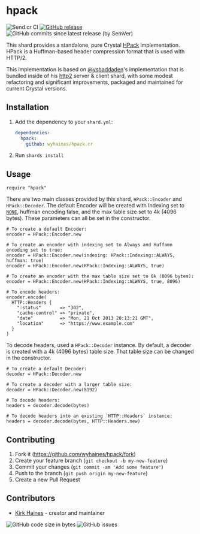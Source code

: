 # hpack

![Send.cr CI](https://img.shields.io/github/workflow/status/wyhaines/hpack.cr/HPack%20CI?style=for-the-badge&logo=GitHub)
[![GitHub release](https://img.shields.io/github/release/wyhaines/hpack.cr.svg?style=for-the-badge)](https://github.com/wyhaines/hpack.cr/releases)
![GitHub commits since latest release (by SemVer)](https://img.shields.io/github/commits-since/wyhaines/hpack.cr/latest?style=for-the-badge)

This shard provides a standalone, pure Crystal [HPack](https://httpwg.org/specs/rfc7541.html) implementation. HPack is a Huffman-based header compression format that is used with HTTP/2.

This implementation is based on [@ysbaddaden](https://github.com/ysbaddaden)'s implementation that is bundled inside of his [http2](https://github.com/ysbaddaden/http2) server & client shard, with some modest refactoring and significant improvements, packaged and maintained for current Crystal versions.

## Installation

1. Add the dependency to your `shard.yml`:

   ```yaml
   dependencies:
     hpack:
       github: wyhaines/hpack.cr
   ```

2. Run `shards install`

## Usage

```crystal
require "hpack"
```

There are two main classes provided by this shard, `HPack::Encoder` and `HPack::Decoder`. The default Encoder will be created with Indexing set to [`NONE`](https://httpwg.org/specs/rfc7541.html#literal.header.without.indexing), huffman encoding false, and the max table size set to 4k (4096 bytes). These parameters can all be set in the constructor.

```crystal
# To create a default Encoder:
encoder = HPack::Encoder.new

# To create an encoder with indexing set to Always and Huffamn encoding set to true:
encoder = HPack::Encoder.new(indexing: HPack::Indexing::ALWAYS, huffman: true)
encoder = HPack::Encoder.new(HPack::Indexing::ALWAYS, true)

# To create an encoder with the max table size set to 8k (8096 bytes):
encoder = HPack::Encoder.new(HPack::Indexing::ALWAYS, true, 8096)

# To encode headers:
encoder.encode(
  HTTP::Headers {
    ":status"       => "302",
    "cache-control" => "private",
    "date"          => "Mon, 21 Oct 2013 20:13:21 GMT",
    "location"      => "https://www.example.com"
  }
)
```

To decode headers, used a `HPack::Decoder` instance. By default, a decoder is created with a 4k (4096 bytes) table size. That table size can be changed in the constructor.

```crystal
# To create a default Decoder:
decoder = HPack::Decoder.new

# To create a decoder with a larger table size:
decoder = HPack::Decoder.new(8192)

# To decode headers:
headers = decoder.decode(bytes)

# To decode headers into an existing `HTTP::Headers` instance:
headers = decoder.decode(bytes, HTTP::Headers.new)
```

## Contributing

1. Fork it (<https://github.com/wyhaines/hpack/fork>)
2. Create your feature branch (`git checkout -b my-new-feature`)
3. Commit your changes (`git commit -am 'Add some feature'`)
4. Push to the branch (`git push origin my-new-feature`)
5. Create a new Pull Request

## Contributors

- [Kirk Haines](https://github.com/wyhaines) - creator and maintainer

![GitHub code size in bytes](https://img.shields.io/github/languages/code-size/wyhaines/hack.cr?style=for-the-badge)
![GitHub issues](https://img.shields.io/github/issues/wyhaines/hack.cr?style=for-the-badge)
